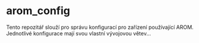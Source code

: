 # arom_config

Tento repozitář slouží pro správu konfigurací pro zařízení používající AROM. Jednotlivé konfigurace mají svou vlastní vývojovou větev...
